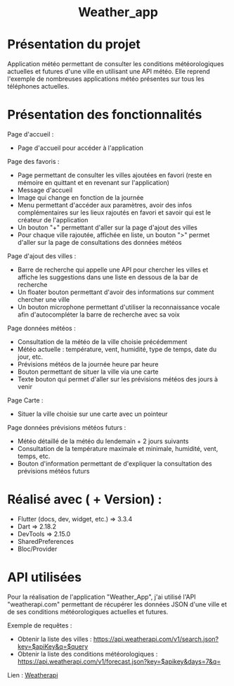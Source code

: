 <!-- PROJECT LOGO -->
<h1 align="center">Weather_app</h1>

<!-- Présentation du projet -->
# Présentation du projet

Application météo permettant de consulter les conditions météorologiques actuelles et futures d'une ville en utilisant une API météo. 
Elle reprend l'exemple de nombreuses applications météo présentes sur tous les téléphones actuelles.


# Présentation des fonctionnalités

Page d'accueil :
  - Page d'accueil pour accéder à l'application

Page des favoris :
  - Page permettant de consulter les villes ajoutées en favori (reste en mémoire en quittant et en revenant sur l'application)
  - Message d'accueil
  - Image qui change en fonction de la journée
  - Menu permettant d'accéder aux paramètres, avoir des infos complémentaires sur les lieux rajoutés en favori et savoir qui est le créateur de l'application
  - Un bouton "+" permettant d'aller sur la page d'ajout des villes
  - Pour chaque ville rajoutée, affichée en liste, un bouton ">" permet d'aller sur la page de consultations des données météos

Page d'ajout des villes :
  - Barre de recherche qui appelle une API pour chercher les villes et affiche les suggestions dans une liste en dessous de la bar de recherche
  - Un floater bouton permettant d'avoir des informations sur comment chercher une ville
  - Un bouton microphone permettant d'utiliser la reconnaissance vocale afin d'autocompléter la barre de recherche avec sa voix

Page données météos :
  - Consultation de la météo de la ville choisie précédemment
  - Météo actuelle : température, vent, humidité, type de temps, date du jour, etc.
  - Prévisions météos de la journée heure par heure
  - Bouton permettant de situer la ville via une carte
  - Texte bouton qui permet d'aller sur les prévisions météos des jours à venir

Page Carte :
  - Situer la ville choisie sur une carte avec un pointeur

Page données prévisions météos futurs :
 - Météo détaillé de la météo du lendemain + 2 jours suivants
 - Consultation de la température maximale et minimale, humidité, vent, temps, etc.
 - Bouton d'information permettant de d'expliquer la consultation des prévisions météos futurs



<!-- Réalisé -->
# Réalisé avec ( + Version) :

* Flutter (docs, dev, widget, etc.) => 3.3.4
* Dart => 2.18.2
* DevTools => 2.15.0
* SharedPreferences
* Bloc/Provider



<!-- API utilisées -->
# API utilisées

Pour la réalisation de l'application "Weather_App", j'ai utilisé l'API "weatherapi.com" permettant de récupérer les données JSON d'une ville et de ses conditions météorologiques actuelles et futures.

Exemple de requêtes :
- Obtenir la liste des villes : https://api.weatherapi.com/v1/search.json?key=$apiKey&q=$query
- Obtenir la liste des conditions météorologiques : https://api.weatherapi.com/v1/forecast.json?key=$apikey&days=7&q=

Lien : 
  [Weatherapi](https://www.weatherapi.com/)

